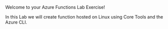 Welcome to your Azure Functions Lab Exercise!

In this Lab we will create function hosted on Linux using Core Tools and the Azure CLI.